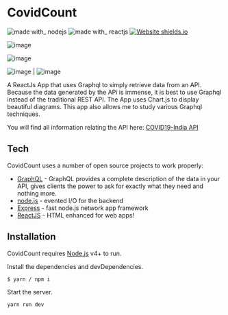 # CovidCount

![made with_ nodejs](https://user-images.githubusercontent.com/30200462/71843133-3270fc00-30e9-11ea-8761-fbbed9b8b617.png)
![made with_ reactjs](https://user-images.githubusercontent.com/30200462/71843141-343abf80-30e9-11ea-86f3-964b096dcdd4.png)
[![Website shields.io](https://img.shields.io/website-up-down-green-red/http/shields.io.svg)](http://ec2-52-90-41-158.compute-1.amazonaws.com:3050/)

![image](https://user-images.githubusercontent.com/30200462/79146876-ae619b00-7de0-11ea-82d6-7fd799dc2392.png)

![image](https://user-images.githubusercontent.com/30200462/79146942-cb966980-7de0-11ea-979f-5ce20dabbbe3.png)

![image](https://user-images.githubusercontent.com/30200462/79147025-ea94fb80-7de0-11ea-9814-54437449ed24.png) | ![image](https://user-images.githubusercontent.com/30200462/79147123-13b58c00-7de1-11ea-8547-be8f7e6e1721.png)

A ReactJs App that uses Graphql to simply retrieve data from an API.
Because the data generated by the APi is immense, it is best to use Graphql instead of the traditional REST API. The App uses Chart.js to display beautiful diagrams. This app also allows me to study various Graphql techniques.

You will find all information relating the API here:
[COVID19-India API](https://documenter.getpostman.com/view/10724784/SzYXXKmA?version=latest)

## Tech

CovidCount uses a number of open source projects to work properly:

- [GraphQL](https://graphql.org/) - GraphQL provides a complete description of the data in your API, gives clients the power to ask for exactly what they need and nothing more.
- [node.js](https://nodejs.org/en/) - evented I/O for the backend
- [Express](https://expressjs.com/) - fast node.js network app framework
- [ReactJS](https://reactjs.org/) - HTML enhanced for web apps!

## Installation

CovidCount requires [Node.js](https://nodejs.org/) v4+ to run.

Install the dependencies and devDependencies.

```sh
$ yarn / npm i
```

Start the server.

```sh
yarn run dev
```
